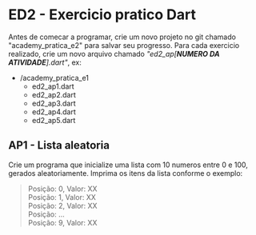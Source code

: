 # ED2 - Exercicio pratico Dart

Antes de comecar a programar, crie um novo projeto no git chamado "academy_pratica_e2" para salvar seu progresso. Para
cada exercicio realizado, crie um novo arquivo chamado _"ed2_ap[**NUMERO DA ATIVIDADE**].dart"_, ex:

- /academy_pratica_e1
    - ed2_ap1.dart
    - ed2_ap2.dart
    - ed2_ap3.dart
    - ed2_ap4.dart
    - ed2_ap5.dart

## AP1 - Lista aleatoria

Crie um programa que inicialize uma lista com 10 numeros entre 0 e 100, gerados aleatoriamente. Imprima os itens da
lista conforme o exemplo:

> Posição: 0, Valor: XX  
> Posição: 1, Valor: XX  
> Posição: 2, Valor: XX  
> Posição: ...  
> Posição: 9, Valor: XX  
